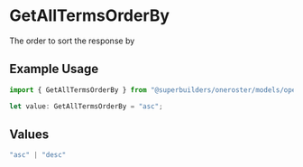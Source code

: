 # GetAllTermsOrderBy

The order to sort the response by

## Example Usage

```typescript
import { GetAllTermsOrderBy } from "@superbuilders/oneroster/models/operations";

let value: GetAllTermsOrderBy = "asc";
```

## Values

```typescript
"asc" | "desc"
```